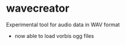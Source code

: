 wavecreator
===========

Experimental tool for audio data in WAV format
- now able to load vorbis ogg files

